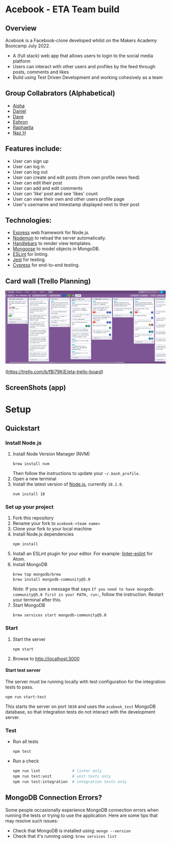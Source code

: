 # Acebook - ETA Team build

## Overview

Acebook is a Facebook-clone developed whilst on the Makers Academy Bootcamp July 2022.

- A (full stack) web app that allows users to login to the social media platform
- Users can interact with other users and profiles by the feed through posts, comments and likes
- Build using Test Driven Development and working cohesively as a team

## Group Collabrators (Alphabetical)

- [Aisha](https://github.com/Aisha-Yusuff)
- [Daniel](https://github.com/danielotf)
- [Dave](https://github.com/davekempsell)
- [Ephron](https://github.com/Ephfullstack)
- [Raphaella](https://github.com/raphaella-rose)
- [Naz H](https://github.com/nazhudha)

## Features include:

- User can sign up
- User can log in
- User can log out
- User can create and edit posts (from own profile news feed)
- User can edit their post
- User can add and edit comments
- User can 'like' post and see 'likes' count
- User can view their own and other users profile page
- User's username and timestamp displayed next to their post

## Technologies:

- [Express](https://expressjs.com/) web framework for Node.js.
- [Nodemon](https://nodemon.io/) to reload the server automatically.
- [Handlebars](https://handlebarsjs.com/) to render view templates.
- [Mongoose](https://mongoosejs.com) to model objects in MongoDB.
- [ESLint](https://eslint.org) for linting.
- [Jest](https://jestjs.io/) for testing.
- [Cypress](https://www.cypress.io/) for end-to-end testing.

## Card wall (Trello Planning)

![Trello Screenshot](./public/images/Trello_screenshot.png)

(https://trello.com/b/fBi79KiE/eta-trello-board)

## ScreenShots (app)

# Setup

## Quickstart

### Install Node.js

1. Install Node Version Manager (NVM)
   ```
   brew install nvm
   ```
   Then follow the instructions to update your `~/.bash_profile`.
2. Open a new terminal
3. Install the latest version of [Node.js](https://nodejs.org/en/), currently `18.1.0`.
   ```
   nvm install 18
   ```

### Set up your project

1. Fork this repository
2. Rename your fork to `acebook-<team name>`
3. Clone your fork to your local machine
4. Install Node.js dependencies
   ```
   npm install
   ```
5. Install an ESLint plugin for your editor. For example: [linter-eslint](https://github.com/AtomLinter/linter-eslint) for Atom.
6. Install MongoDB
   ```
   brew tap mongodb/brew
   brew install mongodb-community@5.0
   ```
   _Note:_ If you see a message that says `If you need to have mongodb-community@5.0 first in your PATH, run:`, follow the instruction. Restart your terminal after this.
7. Start MongoDB
   ```
   brew services start mongodb-community@5.0
   ```

### Start

1. Start the server
   ```
   npm start
   ```
2. Browse to [http://localhost:3000](http://localhost:3000)

#### Start test server

The server must be running locally with test configuration for the
integration tests to pass.

```
npm run start:test
```

This starts the server on port `3030` and uses the `acebook_test` MongoDB database,
so that integration tests do not interact with the development server.

### Test

- Run all tests
  ```
  npm test
  ```
- Run a check
  ```bash
  npm run lint              # linter only
  npm run test:unit         # unit tests only
  npm run test:integration  # integration tests only
  ```

## MongoDB Connection Errors?

Some people occasionally experience MongoDB connection errors when running the tests or trying to use the application. Here are some tips that may resolve such issues:

- Check that MongoDB is installed using: `mongo --version`
- Check that it's running using: `brew services list`

